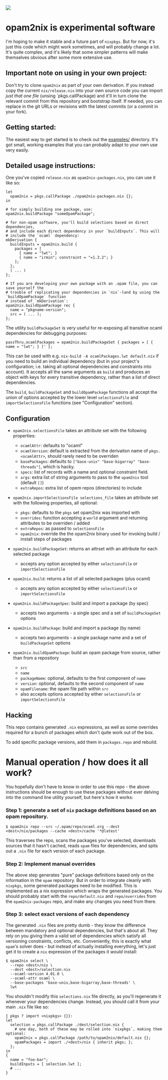 <img src="http://gfxmonk.net/dist/status/project/opam2nix.png">

# opam2nix is experimental software

I'm hoping to make it stable and a future part of `nixpkgs`. But for now, it's just this code which might work sometimes, and will probably change a lot. It's quite complex, and it's likely that some simpler patterns will make themselves obvious after some more extensive use.

## Important note on using in your own project:

Don't try to clone `opam2nix` as part of your own derivation. If you instead copy the current `nix/release.nix` into your own source code you can import _just that one file_ (unsing `pkgs.callPackage) and it'll in turn clone the relevant commit from this repository and bootstrap itself. If needed, you can replace in the git URLs or revisions with the latest commits (or a commit in your fork).

## Getting started:

The easiest way to get started is to check out the [examples/](./examples/) directory. It's got small, working examples that you can probably adapt to your own use very easily.

## Detailed usage instructions:

One you've copied `release.nix` as `opam2nix-packages.nix`, you can use it like so:

    let
      opam2nix = pkgs.callPackage ./opam2nix-packages.nix {};
    in

    # for simply building one package, use:
    opam2nix.buildPackage "someOpamPackage";

    # for non-opam software, you'll build selections based on direct dependencies,
    # and include each direct dependency in your `buildInputs`. This will
    # include the `ocaml` dependency:
    mkDerivation {
      buildInputs = opam2nix.build {
        packages = [
          { name = "lwt"; }
          { name = "irmin"; constraint = "=1.3.2"; }
        ];
      };
      ( ... )
    };

    # If you are developing your own package with an .opam file, you can save yourself the
    # trouble of replicating your dependencies in `nix`-land by using the `buildOpamPackage` function
    # instead of `mkDerivation`:
    opam2nix.buildOpamPackage rec {
      name = "pkgname-version";
      src = ( ... );
    };

The utility `buildPackageSet` is very useful for re-exposing all transitive ocaml dependencies for debugging purposes:

    passThru.ocamlPackages = opam2nix.buildPackageSet { packages = [ { name = "lwt"; } ]' };

This can be used with e.g. `nix-build -A ocamlPackages.lwt default.nix` if you need to build an individual dependency (but in your project's configuration; i.e. taking all optional dependencies and constraints into account). It accepts all the same arguments as `build` and produces an object with keys for every transitive dependency, rather than a list of direct dependencies.

The `build`, `buildPackageSet` and `buildOpamPackage` functions all accept the union of options
accepted by the lower level `selectionsFile` and `importSelectionsFile` functions (see "Configuration" section).

## Configuration

 - `opam2nix.selectionsFile` takes an attribute set with the following properties:
    - `ocamlAttr`: defaults to "ocaml"
    - `ocamlVersion`: default is extracted from the derivaiton name of `pkgs.<ocamlAttr>`, should rarely need to be overriden
    - `basePackages`: defaults to `["base-unix" "base-bigarray" "base-threads"]`, which is hacky.
    - `specs`: list of records with a name and optional constraint field.
    - `args`: extra list of string arguments to pass to the `opam2nix` tool (default `[]`)
    - `extraRepos`: extra list of opem repos (directories) to include

 - `opam2nix.importSelectionsFile selections_file` takes an attribute set with the following properties, all optional:
   - `pkgs`: defaults to the `pkgs` set opam2nix was imported with
   - `overrides`: function accepting a `world` argument and returning attributes to be overriden / added
   - `extraRepos`: as passed to `selectionsFile`
   - `opam2nix`: override the the opam2nix binary used for invoking build / install steps of packages

 - `opam2nix.buildPackageSet`: returns an attrset with an attribute for each selected package
   - accepts any option accepted by either `selectionsFile` or `importSelectionsFile`

 - `opam2nix.build`: returns a list of all selected packages (plus ocaml)
   - accepts any option accepted by either `selectionsFile` or `importSelectionsFile`

 - `opam2nix.buildPackageSpec`: build and import a package (by spec)
   - accepts two arguments - a single spec and a set of `buildPackageSet` options

 - `opam2nix.buildPackage`: build and import a package (by name)
   - accepts two arguments - a single package name and a set of `buildPackageSet` options

 - `opam2nix.buildOpamPackage`: build an opam package from source, rather than from a repository
   - `src`
   - `name`
   - `packageName`: optional, defaults to the first component of `name`
   - `version`: optional, defaults to the second component of `name`
   - `opamFilename`: the opam file path within `src`
   - also accepts options accepted by either `selectionsFile` or `importSelectionsFile`

## Hacking

This repo contains generated `.nix` expressions, as well as some overrides required for a bunch of packages which don't quite work out of the box.

To add specific package versions, add them in `packages.repo` and rebuild.

# Manual operation / how does it all work?

You hopefully don't have to know in order to use this repo - the above instructions should be enough to use these packages without ever delving into the command line utility yourself, but here's how it works:

### Step 1: generate a set of `nix` package definitions based on an opam repository.

    $ opam2nix repo --src ~/.opam/repo/ocaml.org --dest <dest>/nix/packages --cache <dest>/cache '*@latest'

This traverses the repo, scans the packages you've selected, downloads sources that it hasn't cached, reads `opam` files for dependencies, and spits out a `.nix` file for each version of each package.

### Step 2: Implement manual overrides

The above step generates "pure" package definitions based only on the information in the `opam` repository. But in order to integrate cleanly with `nixpkgs`, some generated packages need to be modified. This is implemented as a nix expression which wraps the generated packages. You should probably start with the `repo/default.nix` and `repo/overrides` from the `opam2nix-packages` repo, and make any changes you need from there.

### Step 3: select exact versions of each dependency

The generated `.nix` files are pretty dumb - they know the difference between mandatory and optional dependencies, but that's about all. They rely on you giving them a valid set of dependencies which satisfy all versioning constraints, conflicts, etc. Conveniently, this is exactly what `opam`'s solver does - but instead of actually installing everything, let's just get it to create a `nix` expression of the packages it _would_ install:

    $ opam2nix select \
      --repo <dest>/nix \
      --dest <dest>/selection.nix
      --ocaml-version 4.01.0 \
      --ocaml-attr ocaml \
      --base-packages 'base-unix,base-bigarray,base-threads' \
      lwt

You shouldn't modify this `selections.nix` file directly, as you'll regenerate it whenever your dependencies change.
Instead, you should call it from your main `.nix` file like so:

    { pkgs ? import <nixpkgs> {}}:
    let
      selection = pkgs.callPackage ./dest/selection.nix {
        # one day, both of these may be rolled into `nixpkgs`, making them optional:
        opam2nix = pkgs.callPackage /path/to/opam2nix/default.nix {};
        opamPackages = import ./<dest>/nix { inherit pkgs; };
      };
    in
    {
      name = "foo-bar";
      buildInputs = [ selection.lwt ];
      # ...
    }

